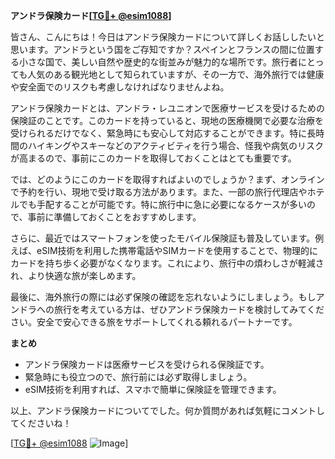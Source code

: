 **アンドラ保険カード[[TG💪+ @esim1088](https://t.me/s/esim1088)]**

皆さん、こんにちは！今日はアンドラ保険カードについて詳しくお話ししたいと思います。アンドラという国をご存知ですか？スペインとフランスの間に位置する小さな国で、美しい自然や歴史的な街並みが魅力的な場所です。旅行者にとっても人気のある観光地として知られていますが、その一方で、海外旅行では健康や安全面でのリスクも考慮しなければなりませんよね。

アンドラ保険カードとは、アンドラ・レユニオンで医療サービスを受けるための保険証のことです。このカードを持っていると、現地の医療機関で必要な治療を受けられるだけでなく、緊急時にも安心して対応することができます。特に長時間のハイキングやスキーなどのアクティビティを行う場合、怪我や病気のリスクが高まるので、事前にこのカードを取得しておくことはとても重要です。

では、どのようにこのカードを取得すればよいのでしょうか？まず、オンラインで予約を行い、現地で受け取る方法があります。また、一部の旅行代理店やホテルでも手配することが可能です。特に旅行中に急に必要になるケースが多いので、事前に準備しておくことをおすすめします。

さらに、最近ではスマートフォンを使ったモバイル保険証も普及しています。例えば、eSIM技術を利用した携帯電話やSIMカードを使用することで、物理的にカードを持ち歩く必要がなくなります。これにより、旅行中の煩わしさが軽減され、より快適な旅が楽しめます。

最後に、海外旅行の際には必ず保険の確認を忘れないようにしましょう。もしアンドラへの旅行を考えている方は、ぜひアンドラ保険カードを検討してみてください。安全で安心できる旅をサポートしてくれる頼れるパートナーです。

**まとめ**
- アンドラ保険カードは医療サービスを受けられる保険証です。
- 緊急時にも役立つので、旅行前には必ず取得しましょう。
- eSIM技術を利用すれば、スマホで簡単に保険証を管理できます。

以上、アンドラ保険カードについてでした。何か質問があれば気軽にコメントしてくださいね！

[[TG💪+ @esim1088](https://t.me/s/esim1088) ![Image](https://i.postimg.cc/Y0z9fWf4/image.png)]